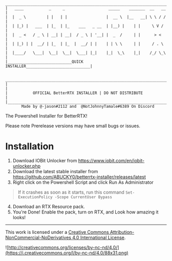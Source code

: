      _______________________________________________________________________
    |   ____           _     _                   _____    _______  __   __  |
    |  |  _ \         | |   | |                 |  __ \  |__   __| \ \ / /  |
    |  | |_) |   ___  | |_  | |_    ___   _ __  | |__) |    | |     \ V /   |
    |  |  _ <   / _ \ | __| | __|  / _ \ | '__| |  _  /     | |      > <    |
    |  | |_) | |  __/ | |_  | |_  |  __/ | |    | | \ \     | |     / . \   |
    |  |____/   \___|  \__|  \__|  \___| |_|    |_|  \_\    |_|    /_/ \_\  |
    |____________________________QUICK INSTALLER____________________________|
                                                                           
     _______________________________________________________________________
    |                                                                       |
    |           OFFICIAL BetterRTX INSTALLER | DO NOT DISTRIBUTE            |
    |_______________________________________________________________________|
           Made by @-jason#2112 and  @NotJohnnyTamale#6389 On Discord        

The Powershell Installer for BetterRTX!

Please note Prerelease versions may have small bugs or issues. 


# Installation
1. Download IOBit Unlocker from https://www.iobit.com/en/iobit-unlocker.php
2. Download the latest stable installer from https://github.com/ABUCKY0/betterrtx-installer/releases/latest
3. Right click on the Powershell Script and click Run As Administrator
> If it crashes as soon as it starts, run this command `Set-ExecutionPolicy -Scope CurrentUser Bypass`
4. Download an RTX Resource pack. 
5. You're Done! Enable the pack, turn on RTX, and Look how amazing it looks!
***
This work is licensed under a [Creative Commons Attribution-NonCommercial-NoDerivatives 4.0 International License](http://creativecommons.org/licenses/by-nc-nd/4.0/).

![http://creativecommons.org/licenses/by-nc-nd/4.0/](https://i.creativecommons.org/l/by-nc-nd/4.0/88x31.png)
